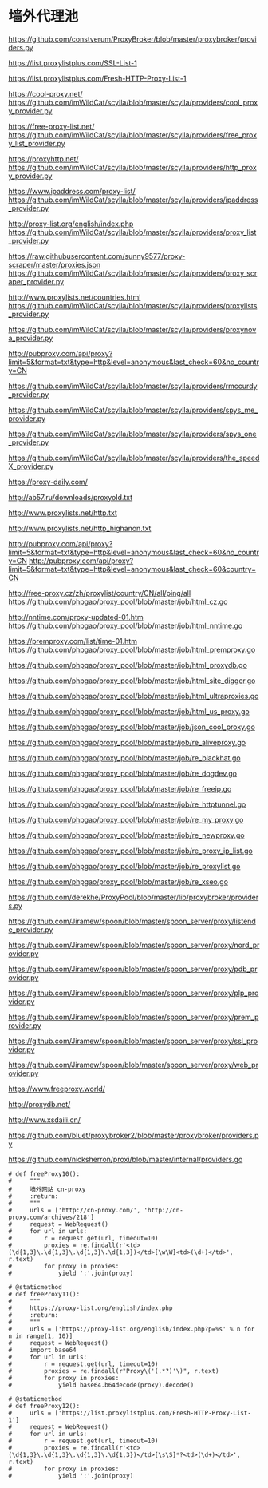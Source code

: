 # 墙外代理池

<!--
ID: 20ef883e-1f1b-45d8-b08e-d56157dcf13c
Status: draft
Date: 2020-08-28T08:06:20
Modified: 2020-08-28T08:06:20
wp_id: 1895
-->

https://github.com/constverum/ProxyBroker/blob/master/proxybroker/providers.py

https://list.proxylistplus.com/SSL-List-1

https://list.proxylistplus.com/Fresh-HTTP-Proxy-List-1


https://cool-proxy.net/
https://github.com/imWildCat/scylla/blob/master/scylla/providers/cool_proxy_provider.py


https://free-proxy-list.net/
https://github.com/imWildCat/scylla/blob/master/scylla/providers/free_proxy_list_provider.py

https://proxyhttp.net/
https://github.com/imWildCat/scylla/blob/master/scylla/providers/http_proxy_provider.py

https://www.ipaddress.com/proxy-list/
https://github.com/imWildCat/scylla/blob/master/scylla/providers/ipaddress_provider.py

http://proxy-list.org/english/index.php
https://github.com/imWildCat/scylla/blob/master/scylla/providers/proxy_list_provider.py

https://raw.githubusercontent.com/sunny9577/proxy-scraper/master/proxies.json
https://github.com/imWildCat/scylla/blob/master/scylla/providers/proxy_scraper_provider.py

http://www.proxylists.net/countries.html
https://github.com/imWildCat/scylla/blob/master/scylla/providers/proxylists_provider.py

https://github.com/imWildCat/scylla/blob/master/scylla/providers/proxynova_provider.py

http://pubproxy.com/api/proxy?limit=5&format=txt&type=http&level=anonymous&last_check=60&no_country=CN

https://github.com/imWildCat/scylla/blob/master/scylla/providers/rmccurdy_provider.py

https://github.com/imWildCat/scylla/blob/master/scylla/providers/spys_me_provider.py

https://github.com/imWildCat/scylla/blob/master/scylla/providers/spys_one_provider.py

https://github.com/imWildCat/scylla/blob/master/scylla/providers/the_speedX_provider.py

https://proxy-daily.com/

http://ab57.ru/downloads/proxyold.txt

http://www.proxylists.net/http.txt

http://www.proxylists.net/http_highanon.txt

http://pubproxy.com/api/proxy?limit=5&format=txt&type=http&level=anonymous&last_check=60&no_country=CN
http://pubproxy.com/api/proxy?limit=5&format=txt&type=http&level=anonymous&last_check=60&country=CN

http://free-proxy.cz/zh/proxylist/country/CN/all/ping/all
https://github.com/phpgao/proxy_pool/blob/master/job/html_cz.go

http://nntime.com/proxy-updated-01.htm
https://github.com/phpgao/proxy_pool/blob/master/job/html_nntime.go

https://premproxy.com/list/time-01.htm
https://github.com/phpgao/proxy_pool/blob/master/job/html_premproxy.go

https://github.com/phpgao/proxy_pool/blob/master/job/html_proxydb.go

https://github.com/phpgao/proxy_pool/blob/master/job/html_site_digger.go

https://github.com/phpgao/proxy_pool/blob/master/job/html_ultraproxies.go

https://github.com/phpgao/proxy_pool/blob/master/job/html_us_proxy.go

https://github.com/phpgao/proxy_pool/blob/master/job/json_cool_proxy.go

https://github.com/phpgao/proxy_pool/blob/master/job/re_aliveproxy.go

https://github.com/phpgao/proxy_pool/blob/master/job/re_blackhat.go

https://github.com/phpgao/proxy_pool/blob/master/job/re_dogdev.go

https://github.com/phpgao/proxy_pool/blob/master/job/re_freeip.go

https://github.com/phpgao/proxy_pool/blob/master/job/re_httptunnel.go

https://github.com/phpgao/proxy_pool/blob/master/job/re_my_proxy.go

https://github.com/phpgao/proxy_pool/blob/master/job/re_newproxy.go

https://github.com/phpgao/proxy_pool/blob/master/job/re_proxy_ip_list.go

https://github.com/phpgao/proxy_pool/blob/master/job/re_proxylist.go

https://github.com/phpgao/proxy_pool/blob/master/job/re_xseo.go

https://github.com/derekhe/ProxyPool/blob/master/lib/proxybroker/providers.py

https://github.com/Jiramew/spoon/blob/master/spoon_server/proxy/listende_provider.py

https://github.com/Jiramew/spoon/blob/master/spoon_server/proxy/nord_provider.py

https://github.com/Jiramew/spoon/blob/master/spoon_server/proxy/pdb_provider.py

https://github.com/Jiramew/spoon/blob/master/spoon_server/proxy/plp_provider.py

https://github.com/Jiramew/spoon/blob/master/spoon_server/proxy/prem_provider.py

https://github.com/Jiramew/spoon/blob/master/spoon_server/proxy/ssl_provider.py

https://github.com/Jiramew/spoon/blob/master/spoon_server/proxy/web_provider.py

https://www.freeproxy.world/

http://proxydb.net/

http://www.xsdaili.cn/

https://github.com/bluet/proxybroker2/blob/master/proxybroker/providers.py


https://github.com/nicksherron/proxi/blob/master/internal/providers.go

    # def freeProxy10():
    #     """
    #     墙外网站 cn-proxy
    #     :return:
    #     """
    #     urls = ['http://cn-proxy.com/', 'http://cn-proxy.com/archives/218']
    #     request = WebRequest()
    #     for url in urls:
    #         r = request.get(url, timeout=10)
    #         proxies = re.findall(r'<td>(\d{1,3}\.\d{1,3}\.\d{1,3}\.\d{1,3})</td>[\w\W]<td>(\d+)</td>', r.text)
    #         for proxy in proxies:
    #             yield ':'.join(proxy)

    # @staticmethod
    # def freeProxy11():
    #     """
    #     https://proxy-list.org/english/index.php
    #     :return:
    #     """
    #     urls = ['https://proxy-list.org/english/index.php?p=%s' % n for n in range(1, 10)]
    #     request = WebRequest()
    #     import base64
    #     for url in urls:
    #         r = request.get(url, timeout=10)
    #         proxies = re.findall(r"Proxy\('(.*?)'\)", r.text)
    #         for proxy in proxies:
    #             yield base64.b64decode(proxy).decode()

    # @staticmethod
    # def freeProxy12():
    #     urls = ['https://list.proxylistplus.com/Fresh-HTTP-Proxy-List-1']
    #     request = WebRequest()
    #     for url in urls:
    #         r = request.get(url, timeout=10)
    #         proxies = re.findall(r'<td>(\d{1,3}\.\d{1,3}\.\d{1,3}\.\d{1,3})</td>[\s\S]*?<td>(\d+)</td>', r.text)
    #         for proxy in proxies:
    #             yield ':'.join(proxy)
